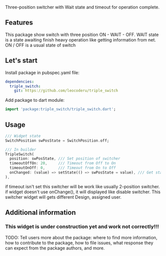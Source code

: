 Three-position switcher with Wait state and timeout for operation complete.

## Features

This package show switch with three position ON - WAIT - OFF.
WAIT state is a state awaiting finish heavy operation like getting information from net.
ON / OFF is a usual state of switch 

## Let's start

Install package in pubspec.yaml file:
```yaml
dependencies:
  triple_switch:
    git: https://github.com/leocoderu/triple_switch
```

Add package to dart module: 
```dart
import 'package:triple_switch/triple_switch.dart';
```

## Usage

```dart
/// Widget state
SwitchPosition swPosState = SwitchPosition.off;

/// In builder
TripleSwitch(
  position: swPosState, /// Set position of switcher
  timeoutOffOn: 20,     /// Timeout from Off to On
  timeoutOnOff: 0,      /// Timeout from On to Off
  onChanged: (value) => setState(() => swPosState = value), /// Get states value of switcher
),
```

if timeout isn't set this switcher will be work like usually 2-position switcher.
if widget doesn't use onChange(), it will displayed like disable switcher. 
This switcher widget will gets different Design, assigned user. 

## Additional information


### This widget is under construction yet and work not correctly!!!

TODO: Tell users more about the package: where to find more information, how to
contribute to the package, how to file issues, what response they can expect
from the package authors, and more.
